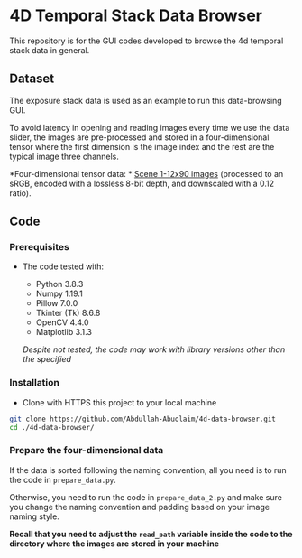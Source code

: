 # 4D Temporal Stack Data Browser
This repository is for the GUI codes developed to browse the 4d temporal stack data in general.

## Dataset
The exposure stack data is used as an example to run this data-browsing GUI.

To avoid latency in opening and reading images every time we use the data slider, the images are pre-processed and stored in a four-dimensional tensor where the first dimension is the image index and the rest are the typical image three channels.

*Four-dimensional tensor data:
	* [Scene 1-12x90 images](https://drive.google.com/file/d/1EndfDPVuNnxLzZ7_2Sx2Dfx6njRJOdYS/view?usp=sharing) (processed to an sRGB, encoded with a lossless 8-bit depth, and downscaled with a 0.12 ratio).

## Code
### Prerequisites
* The code tested with:
	* Python 3.8.3
	* Numpy 1.19.1
	* Pillow 7.0.0
	* Tkinter (Tk) 8.6.8
	* OpenCV 4.4.0
	* Matplotlib 3.1.3
	
	<i>Despite not tested, the code may work with library versions other than the specified</i>
  
### Installation
* Clone with HTTPS this project to your local machine 
```bash
git clone https://github.com/Abdullah-Abuolaim/4d-data-browser.git
cd ./4d-data-browser/
```

### Prepare the four-dimensional data
If the data is sorted following the naming convention, all you need is to run the code in `prepare_data.py`.

Otherwise, you need to run the code in `prepare_data_2.py` and make sure you change the naming convention and padding based on your image naming style.

<b>Recall that you need to adjust the `read_path` variable inside the code to the directory where the images are stored in your machine</b>
